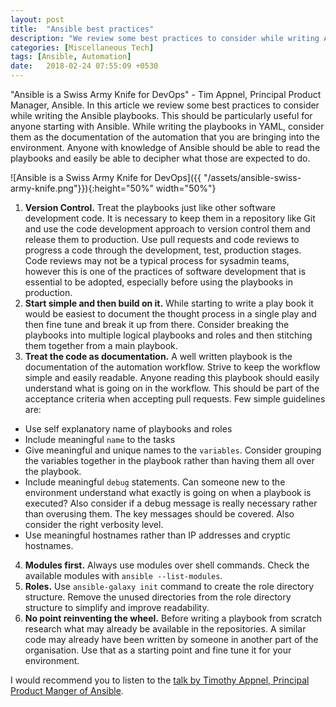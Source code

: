 ```yaml
---
layout: post
title:  "Ansible best practices"
description: "We review some best practices to consider while writing Ansible playbooks. This should be particularly useful for anyone starting with Ansible." 
categories: [Miscellaneous Tech]
tags: [Ansible, Automation]
date:   2018-02-24 07:55:09 +0530
---
```

"Ansible is a Swiss Army Knife for DevOps" - Tim Appnel, Principal Product Manager, Ansible. In this article we review some best practices to consider while writing the Ansible playbooks. This should be particularly useful for anyone starting with Ansible. While writing the playbooks in YAML, consider them as the documentation of the automation that you are bringing into the environment. Anyone with knowledge of Ansible should be able to read the playbooks and easily be able to decipher what those are expected to do.

![Ansible is a Swiss Army Knife for DevOps]({{ "/assets/ansible-swiss-army-knife.png"}}){:height="50%" width="50%"}

1. **Version Control.** Treat the playbooks just like other software development code. It is necessary to keep them in a repository like Git and use the code development approach to version control them and release them to production. Use pull requests and code reviews to progress a code through the development, test, production stages. Code reviews may not be a typical process for sysadmin teams, however this is one of the practices of software development that is essential to be adopted, especially before using the playbooks in production.
2. **Start simple and then build on it.** While starting to write a play book it would be easiest to document the thought process in a single play and then fine tune and break it up from there. Consider breaking the playbooks into multiple logical playbooks and roles and then stitching them together from a main playbook.
3. **Treat the code as documentation.** A well written playbook is the documentation of the automation workflow. Strive to keep the workflow simple and easily readable. Anyone reading this playbook should easily understand what is going on in the workflow. This should be part of the acceptance criteria when accepting pull requests. Few simple guidelines are:
* Use self explanatory name of playbooks and roles
* Include meaningful `name` to the tasks
* Give meaningful and unique names to the `variables`. Consider grouping the variables together in the playbook rather than having them all over the playbook.
* Include meaningful `debug` statements. Can someone new to the environment understand what exactly is going on when a playbook is executed? Also consider if a debug message is really necessary rather than overusing them. The key messages should be covered. Also consider the right verbosity level.
* Use meaningful hostnames rather than IP addresses and cryptic hostnames.
4. **Modules first.** Always use modules over shell commands. Check the available modules with `ansible --list-modules`.
5. **Roles.** Use `ansible-galaxy init` command to create the role directory structure. Remove the unused directories from the role directory structure to simplify and improve readability.
6. **No point reinventing the wheel.** Before writing a playbook from scratch research what may already be available in the repositories. A similar code may already have been written by someone in another part of the organisation. Use that as a starting point and fine tune it for your environment.

I would recommend you to listen to the [talk by Timothy Appnel, Principal Product Manger of Ansible](https://www.ansible.com/videos-ansible-automates-ansible-best-practices-the-essentials-nov-2017).